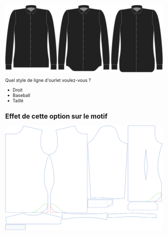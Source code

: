 ![Style d'ourlet](hemstyle.svg)

Quel style de ligne d'ourlet voulez-vous ?

-   Droit
-   Baseball
-   Taillé

## Effet de cette option sur le motif

![Cette image montre l'effet de cette option en superposant plusieurs variantes qui ont une valeur différente pour cette option](simon_hemstyle_sample.svg "Effet de cette option sur le motif")
